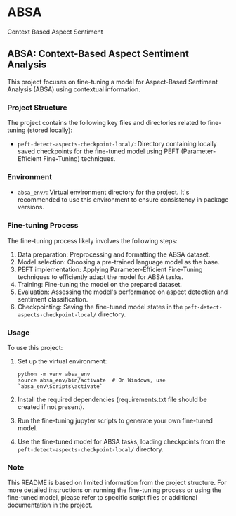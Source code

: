 # ABSA
Context Based Aspect Sentiment

## ABSA: Context-Based Aspect Sentiment Analysis

This project focuses on fine-tuning a model for Aspect-Based Sentiment Analysis (ABSA) using contextual information.

### Project Structure

The project contains the following key files and directories related to fine-tuning (stored locally):

- `peft-detect-aspects-checkpoint-local/`: Directory containing locally saved checkpoints for the fine-tuned model using PEFT (Parameter-Efficient Fine-Tuning) techniques.

### Environment

- `absa_env/`: Virtual environment directory for the project. It's recommended to use this environment to ensure consistency in package versions.

### Fine-tuning Process

The fine-tuning process likely involves the following steps:

1. Data preparation: Preprocessing and formatting the ABSA dataset.
2. Model selection: Choosing a pre-trained language model as the base.
3. PEFT implementation: Applying Parameter-Efficient Fine-Tuning techniques to efficiently adapt the model for ABSA tasks.
4. Training: Fine-tuning the model on the prepared dataset.
5. Evaluation: Assessing the model's performance on aspect detection and sentiment classification.
6. Checkpointing: Saving the fine-tuned model states in the `peft-detect-aspects-checkpoint-local/` directory.

### Usage

To use this project:

1. Set up the virtual environment:
   ```
   python -m venv absa_env
   source absa_env/bin/activate  # On Windows, use `absa_env\Scripts\activate`
   ```

2. Install the required dependencies (requirements.txt file should be created if not present).

3. Run the fine-tuning jupyter scripts to generate your own fine-tuned model.

4. Use the fine-tuned model for ABSA tasks, loading checkpoints from the `peft-detect-aspects-checkpoint-local/` directory.

### Note

This README is based on limited information from the project structure. For more detailed instructions on running the fine-tuning process or using the fine-tuned model, please refer to specific script files or additional documentation in the project.

